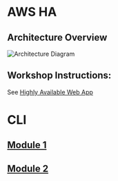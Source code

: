 # AWS HA

## Architecture Overview
![Architecture Diagram](https://static.us-east-1.prod.workshops.aws/public/5275bcf4-7b53-42b4-8eee-5d6edd6ac63f/static/images/ha-webapp/HA-LAB.svg)


## Workshop Instructions:

See [Highly Available Web App](https://catalog.us-east-1.prod.workshops.aws/workshops/5ceb632a-c07f-44a5-a3bd-b8f616a631c0/en-US/introduction/overview)

# CLI
## [Module 1](module1.md)
## [Module 2](module2.md)



